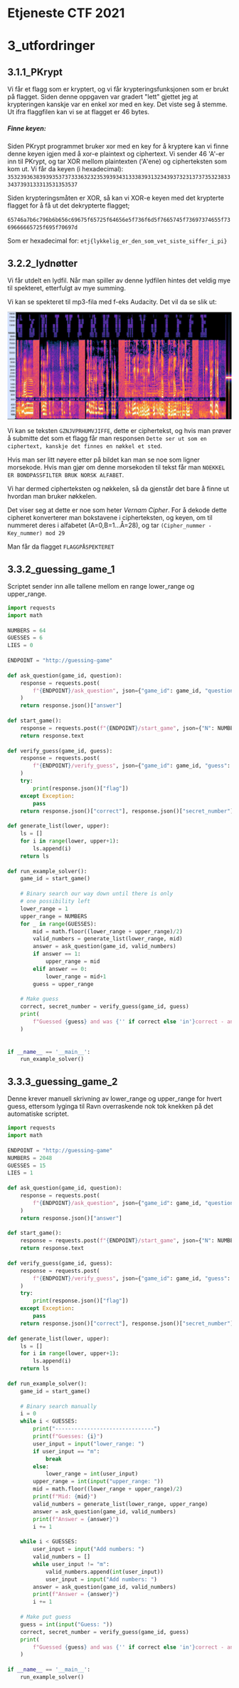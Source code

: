 # Etjeneste CTF 2021

# 3_utfordringer

## 3.1.1_PKrypt
Vi får et flagg som er kryptert, og vi får krypteringsfunksjonen som er brukt på flagget.
Siden denne oppgaven var gradert "lett" gjettet jeg at krypteringen kanskje var en enkel xor med en key. Det viste seg å stemme. Ut ifra flaggfilen kan vi se at flagget er 46 bytes.

##### Finne keyen:
Siden PKrypt programmet bruker xor med en key for å kryptere kan vi finne denne keyen igjen med å xor-e plaintext og ciphertext. Vi sender 46 'A'-er inn til PKrypt, og tar XOR mellom plaintexten ('A'ene) og cipherteksten som kom ut.
Vi får da keyen (i hexadecimal):
`35323936383939353737333632323539393431333839313234393732313737353238333437393133313531353537`

Siden krypteringsmåten er XOR, så kan vi XOR-e keyen med det krypterte flagget for å få ut det dekrypterte flagget;

`65746a7b6c796b6b656c69675f65725f64656e5f736f6d5f7665745f73697374655f7369666665725f695f70697d`

Som er hexadecimal for:
`etj{lykkelig_er_den_som_vet_siste_siffer_i_pi}`



## 3.2.2_lydnøtter
Vi får utdelt en lydfil. Når man spiller av denne lydfilen hintes det veldig mye til spekteret, etterfulgt av mye summing.

Vi kan se spekteret til mp3-fila med f-eks Audacity. Det vil da se slik ut:

![spekter](spekter.png)

Vi kan se teksten `GZNJVPRHUMVJIFFE`, dette er ciphertekst, og hvis man prøver å submitte det som et flagg får man responsen `Dette ser ut som en ciphertext, kanskje det finnes en nøkkel et sted`.

Hvis man ser litt nøyere etter på bildet kan man se noe som ligner morsekode. Hvis man gjør om denne morsekoden til tekst får man `NOEKKEL ER BONDPASSFILTER BRUK NORSK ALFABET`.

Vi har dermed cipherteksten og nøkkelen, så da gjenstår det bare å finne ut hvordan man bruker nøkkelen.

Det viser seg at dette er noe som heter *Vernam Cipher*. For å dekode dette cipheret konverterer man bokstavene i cipherteksten, og keyen, om til nummeret deres i alfabetet (A=0,B=1...Å=28), og tar `(Cipher_nummer - Key_nummer) mod 29`

Man får da flagget `FLAGGPÅSPEKTERET`


## 3.3.2_guessing_game_1
Scriptet sender inn alle tallene mellom en range lower_range og upper_range.

```python
import requests
import math

NUMBERS = 64
GUESSES = 6
LIES = 0

ENDPOINT = "http://guessing-game"

def ask_question(game_id, question):
    response = requests.post(
        f"{ENDPOINT}/ask_question", json={"game_id": game_id, "question": question}
    )
    return response.json()["answer"]

def start_game():
    response = requests.post(f"{ENDPOINT}/start_game", json={"N": NUMBERS, "M": GUESSES, "K": LIES})
    return response.text

def verify_guess(game_id, guess):
    response = requests.post(
        f"{ENDPOINT}/verify_guess", json={"game_id": game_id, "guess": guess}
    )
    try:
        print(response.json()["flag"])
    except Exception:
        pass
    return response.json()["correct"], response.json()["secret_number"]

def generate_list(lower, upper):
    ls = []
    for i in range(lower, upper+1):
        ls.append(i)
    return ls

def run_example_solver():
    game_id = start_game()

    # Binary search our way down until there is only
    # one possibility left
    lower_range = 1
    upper_range = NUMBERS
    for _ in range(GUESSES):
        mid = math.floor((lower_range + upper_range)/2)
        valid_numbers = generate_list(lower_range, mid)
        answer = ask_question(game_id, valid_numbers)
        if answer == 1:
            upper_range = mid
        elif answer == 0:
            lower_range = mid+1
        guess = upper_range

    # Make guess
    correct, secret_number = verify_guess(game_id, guess)
    print(
        f"Guessed {guess} and was {'' if correct else 'in'}correct - answer is {secret_number}"
    )


if __name__ == '__main__':
    run_example_solver()
```


## 3.3.3_guessing_game_2
Denne krever manuell skrivning av lower_range og upper_range for hvert guess, ettersom lyginga til Ravn overraskende nok tok knekken på det automatiske scriptet.

```python
import requests
import math

ENDPOINT = "http://guessing-game"
NUMBERS = 2048
GUESSES = 15
LIES = 1

def ask_question(game_id, question):
    response = requests.post(
        f"{ENDPOINT}/ask_question", json={"game_id": game_id, "question": question}
    )
    return response.json()["answer"]

def start_game():
    response = requests.post(f"{ENDPOINT}/start_game", json={"N": NUMBERS, "M": GUESSES, "K": LIES})
    return response.text

def verify_guess(game_id, guess):
    response = requests.post(
        f"{ENDPOINT}/verify_guess", json={"game_id": game_id, "guess": guess}
    )
    try:
        print(response.json()["flag"])
    except Exception:
        pass
    return response.json()["correct"], response.json()["secret_number"]

def generate_list(lower, upper):
    ls = []
    for i in range(lower, upper+1):
        ls.append(i)
    return ls

def run_example_solver():
    game_id = start_game()

    # Binary search manually
    i = 0
    while i < GUESSES:
        print("-------------------------------")
        print(f"Guesses: {i}")
        user_input = input("lower_range: ")
        if user_input == "m":
            break
        else:
            lower_range = int(user_input)
        upper_range = int(input("upper_range: "))
        mid = math.floor((lower_range + upper_range)/2)
        print(f"Mid: {mid}")
        valid_numbers = generate_list(lower_range, upper_range)
        answer = ask_question(game_id, valid_numbers)
        print(f"Answer = {answer}")
        i += 1

    while i < GUESSES:
        user_input = input("Add numbers: ")
        valid_numbers = []
        while user_input != "m":
            valid_numbers.append(int(user_input))
            user_input = input("Add numbers: ")
        answer = ask_question(game_id, valid_numbers)
        print(f"Answer = {answer}")
        i += 1

    # Make put guess
    guess = int(input("Guess: "))
    correct, secret_number = verify_guess(game_id, guess)
    print(
        f"Guessed {guess} and was {'' if correct else 'in'}correct - answer is {secret_number}"
    )

if __name__ == '__main__':
    run_example_solver()
```
